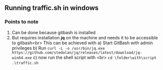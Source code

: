 ## Running traffic.sh in windows
### Points to note
1. Can be done because gitbash is installed
2. But requires installation **jq** on the machine and needs it to be accessible to gitbash<br\>
   This can be achieved with
   a) Start GitBash with admin privileges
   b) Run `curl -L -o /usr/bin/jq.exe https://github.com/stedolan/jq/releases/latest/download/jq-win64.exe`
   c) now run the shell script with <br\>
   		`cd \folder\with\script`
   		`.\traffic.sh`

